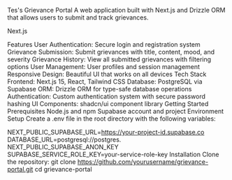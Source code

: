Tes's Grievance Portal
A web application built with Next.js and Drizzle ORM that allows users to submit and track grievances.

Next.js

Features
User Authentication: Secure login and registration system
Grievance Submission: Submit grievances with title, content, mood, and severity
Grievance History: View all submitted grievances with filtering options
User Management: User profiles and session management
Responsive Design: Beautiful UI that works on all devices
Tech Stack
Frontend: Next.js 15, React, Tailwind CSS
Database: PostgreSQL via Supabase
ORM: Drizzle ORM for type-safe database operations
Authentication: Custom authentication system with secure password hashing
UI Components: shadcn/ui component library
Getting Started
Prerequisites
Node.js  and npm
Supabase account and project
Environment Setup
Create a .env file in the root directory with the following variables:

NEXT_PUBLIC_SUPABASE_URL=https://your-project-id.supabase.co
DATABASE_URL=postgresql://postgres.
NEXT_PUBLIC_SUPABASE_ANON_KEY
SUPABASE_SERVICE_ROLE_KEY=your-service-role-key
Installation
Clone the repository:
git clone https://github.com/yourusername/grievance-portal.git
cd grievance-portal

